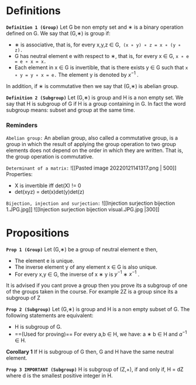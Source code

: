# Definitions
**`Definition 1 (Group)`**
Let G be non empty set and ∗ is a binary operation defined on G. We say that (G,∗) is group if:
- ∗ is associative, that is, for every x,y,z ∈ G,` (x ∗ y) ∗ z = x ∗ (y ∗ z).`
-  G has neutral element e with respect to ∗, that is, for every x ∈ G, `x ∗ e = e ∗ x = x.`
- Each element in x ∈ G is invertible, that is there exists y ∈ G such that `x ∗ y = y ∗ x = e.`
The element y is denoted by $x^{-1}$ .

In addition, if ∗ is commutative then we say that (G,∗) is abelian group.

**`Definition 2 (Subgroup)`**
Let (G,∗) is group and H is a non empty set. We say that H is subgroup of G if H is a group containing in G. In fact the word subgroup means: subset and group at the same time.
### Reminders
`Abelian group:` An abelian group, also called a commutative group, is a group in which the result of applying the group operation to two group elements does not depend on the order in which they are written. That is, the group operation is commutative.

`Determinant of a matrix:`
![[Pasted image 20220121141317.png | 500]]
Properties:
- X is invertible iff det(X) != 0
- det(xyz) = det(x)det(y)det(z)

`Bijection, injection and surjection:`
![[Injection surjection bijection 1.JPG.jpg]]
![[Injection surjection bijection visual.JPG.jpg |300]]

# Propositions
**`Prop 1 (Group)`**
Let (G,∗) be a group of neutral element e then,
- The element e is unique.
- The inverse element y of any element x ∈ G is also unique.
- For every x,y ∈ G, the inverse of x ∗ y is $y^{-1}$ ∗ $x^{-1}$ .

It is advised if you cant prove a group then you prove its a subgroup of one of the groups taken in the course. 
For example 2Z is a group since its a subgroup of Z

**`Prop 2 (Subgroup)`**
Let (G,∗) is group and H is a non empty subset of G. The following statements are equivalent:
- H is subgroup of G.
- ==(Used for proving)== For every a,b ∈ H, we have: a ∗ b ∈ H and $a^{-1}$ ∈ H.

**Corollary 1**
If H is subgroup of G then, G and H have the same neutral element.

**`Prop 3 IMPORTANT (Subgroup)`**
H is subgroup of (Z,+), if and only if, H = dZ where d is the smallest positive integer in H.